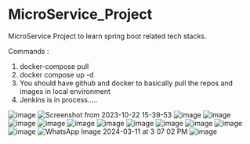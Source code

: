 # MicroService_Project
MicroService Project to learn spring boot related tech stacks.

Commands : 
1. docker-compose pull
2. docker compose up -d
3. You should have github and docker to basically pull the repos and images in local environment
4. Jenkins is in process.....

![image](https://github.com/NeerajSharma10/MicroService_Project/assets/62813226/4526345b-f057-4a04-853c-3e1d736befae)
![Screenshot from 2023-10-22 15-39-53](https://github.com/NeerajSharma10/MicroService_Project/assets/62813226/338e427e-a448-4348-9b49-85c51485cb39)
![image](https://github.com/NeerajSharma10/MicroService_Project/assets/62813226/15cd185f-2057-40d4-8a8e-892074764ed3)
![image](https://github.com/NeerajSharma10/microservice-njecom/assets/62813226/57a8e0f9-8fac-4b0d-8d9b-66a8d01b2992)
![image](https://github.com/NeerajSharma10/microservice-njecom/assets/62813226/dc503240-bb8c-4524-a8aa-8dee4b2d1b36)
![image](https://github.com/NeerajSharma10/microservice-njecom/assets/62813226/3313174b-a9c4-464a-b47d-9f6bace839d3)
![image](https://github.com/NeerajSharma10/microservice-njecom/assets/62813226/208a5882-0325-4134-816f-a5fb39f95b4f)
![image](https://github.com/NeerajSharma10/microservice-njecom/assets/62813226/c16905dc-ce0d-4f8e-89cc-3e72d99171be)
![image](https://github.com/NeerajSharma10/microservice-njecom/assets/62813226/14c19648-1bf8-4533-9398-c43593dc5639)
![image](https://github.com/NeerajSharma10/microservice-njecom/assets/62813226/130cdf88-34f1-4ce1-b2fd-3fc3693d5937)
![image](https://github.com/NeerajSharma10/microservice-njecom/assets/62813226/14b3bfd8-7f26-44bb-a32b-d188ffc24194)
![image](https://github.com/NeerajSharma10/microservice-njecom/assets/62813226/5eaeab40-6415-40e5-a72d-832fb64a5593)
![image](https://github.com/NeerajSharma10/microservice-njecom/assets/62813226/6ff8722c-adf3-4681-b97c-6b88da9e314b)
![WhatsApp Image 2024-03-11 at 3 07 02 PM](https://github.com/NeerajSharma10/microservice-njecom/assets/62813226/1e71292a-03f5-4d97-848c-396cdf9fb75f)
![image](https://github.com/NeerajSharma10/microservice-njecom/assets/62813226/da026b2b-e2df-43ef-b03a-6cc1c108bf6c)
















